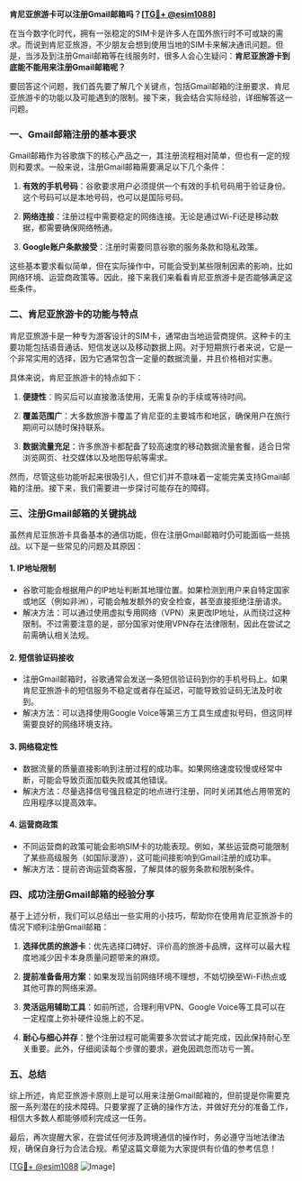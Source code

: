 **肯尼亚旅游卡可以注册Gmail邮箱吗？[[TG💪+ @esim1088](https://t.me/s/esim1088)]**

在当今数字化时代，拥有一张稳定的SIM卡是许多人在国外旅行时不可或缺的需求。而说到肯尼亚旅游，不少朋友会想到使用当地的SIM卡来解决通讯问题。但是，当涉及到注册Gmail邮箱等在线服务时，很多人会心生疑问：**肯尼亚旅游卡到底能不能用来注册Gmail邮箱呢？**

要回答这个问题，我们首先要了解几个关键点，包括Gmail邮箱的注册要求、肯尼亚旅游卡的功能以及可能遇到的限制。接下来，我会结合实际经验，详细解答这一问题。

### 一、Gmail邮箱注册的基本要求

Gmail邮箱作为谷歌旗下的核心产品之一，其注册流程相对简单，但也有一定的规则和要求。一般来说，注册Gmail邮箱需要满足以下几个条件：

1. **有效的手机号码**：谷歌要求用户必须提供一个有效的手机号码用于验证身份。这个号码可以是本地号码，也可以是国际号码。
   
2. **网络连接**：注册过程中需要稳定的网络连接。无论是通过Wi-Fi还是移动数据，都需要确保网络畅通。

3. **Google账户条款接受**：注册时需要同意谷歌的服务条款和隐私政策。

这些基本要求看似简单，但在实际操作中，可能会受到某些限制因素的影响，比如网络环境、运营商政策等。因此，接下来我们来看看肯尼亚旅游卡是否能够满足这些条件。

### 二、肯尼亚旅游卡的功能与特点

肯尼亚旅游卡是一种专为游客设计的SIM卡，通常由当地运营商提供。这种卡的主要功能包括语音通话、短信发送以及移动数据上网。对于短期旅行者来说，它是一个非常实用的选择，因为它通常包含一定量的数据流量，并且价格相对实惠。

具体来说，肯尼亚旅游卡的特点如下：

1. **便捷性**：购买后可以直接激活使用，无需复杂的手续或等待时间。
   
2. **覆盖范围广**：大多数旅游卡覆盖了肯尼亚的主要城市和地区，确保用户在旅行期间可以随时保持联系。

3. **数据流量充足**：许多旅游卡都配备了较高速度的移动数据流量套餐，适合日常浏览网页、社交媒体以及地图导航等需求。

然而，尽管这些功能听起来很吸引人，但它们并不意味着一定能完美支持Gmail邮箱的注册。接下来，我们需要进一步探讨可能存在的障碍。

### 三、注册Gmail邮箱的关键挑战

虽然肯尼亚旅游卡具备基本的通信功能，但在注册Gmail邮箱时仍可能面临一些挑战。以下是一些常见的问题及其原因：

#### 1. **IP地址限制**
   - 谷歌可能会根据用户的IP地址判断其地理位置。如果检测到用户来自特定国家或地区（例如非洲），可能会触发额外的安全检查，甚至直接拒绝注册请求。
   - 解决方法：可以通过使用虚拟专用网络（VPN）来更改IP地址，从而绕过这种限制。不过需要注意的是，部分国家对使用VPN存在法律限制，因此在尝试之前需确认相关法规。

#### 2. **短信验证码接收**
   - 注册Gmail邮箱时，谷歌通常会发送一条短信验证码到你的手机号码上。如果肯尼亚旅游卡的短信服务不稳定或者存在延迟，可能导致验证码无法及时收到。
   - 解决方法：可以选择使用Google Voice等第三方工具生成虚拟号码，但这同样需要良好的网络环境支持。

#### 3. **网络稳定性**
   - 数据流量的质量直接影响到注册过程的成功率。如果网络速度较慢或经常中断，可能会导致页面加载失败或其他错误。
   - 解决方法：尽量选择信号强且稳定的地点进行注册，同时关闭其他占用带宽的应用程序以提高效率。

#### 4. **运营商政策**
   - 不同运营商的政策可能会影响SIM卡的功能表现。例如，某些运营商可能限制了某些高级服务（如国际漫游），这可能间接影响到Gmail注册的成功率。
   - 解决方法：提前咨询运营商客服，了解具体的服务条款和限制条件。

### 四、成功注册Gmail邮箱的经验分享

基于上述分析，我们可以总结出一些实用的小技巧，帮助你在使用肯尼亚旅游卡的情况下顺利注册Gmail邮箱：

1. **选择优质的旅游卡**：优先选择口碑好、评价高的旅游卡品牌，这样可以最大程度地减少因卡本身质量问题带来的麻烦。
   
2. **提前准备备用方案**：如果发现当前网络环境不理想，不妨切换至Wi-Fi热点或其他可靠的网络来源。
   
3. **灵活运用辅助工具**：如前所述，合理利用VPN、Google Voice等工具可以在一定程度上弥补硬件设施上的不足。
   
4. **耐心与细心并存**：整个注册过程可能需要多次尝试才能完成，因此保持耐心至关重要。此外，仔细阅读每个步骤的要求，避免因疏忽而功亏一篑。

### 五、总结

综上所述，肯尼亚旅游卡原则上是可以用来注册Gmail邮箱的，但前提是你需要克服一系列潜在的技术障碍。只要掌握了正确的操作方法，并做好充分的准备工作，相信大多数人都能够顺利完成这一任务。

最后，再次提醒大家，在尝试任何涉及跨境通信的操作时，务必遵守当地法律法规，确保自身行为合法合规。希望这篇文章能为大家提供有价值的参考信息！

[[TG💪+ @esim1088](https://t.me/s/esim1088) ![Image](https://i.postimg.cc/4NQfJmqS/Snipaste-2025-05-13-00-14-12.png)]